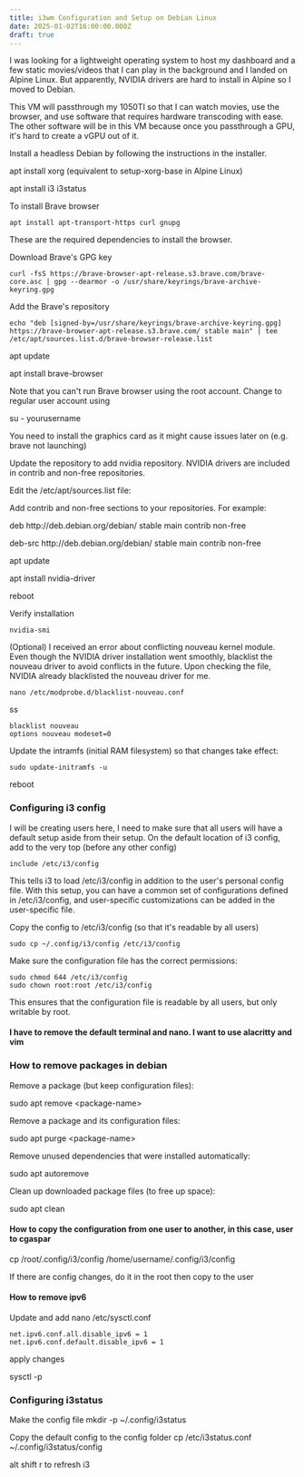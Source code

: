 ```yaml
---
title: i3wm Configuration and Setup on Debian Linux
date: 2025-01-02T16:00:00.000Z
draft: true
---
```


I was looking for a lightweight operating system to host my dashboard and a few static movies/videos that I can play in the background and I landed on Alpine Linux. But apparently, NVIDIA drivers are hard to install in Alpine so I moved to Debian.

This VM will passthrough my 1050TI so that I can watch movies, use the browser, and use software that requires hardware transcoding with ease. The other software will be in this VM because once you passthrough a GPU, it's hard to create a vGPU out of it.

Install a headless Debian by following the instructions in the installer.

apt install xorg (equivalent to setup-xorg-base in Alpine Linux)

apt install i3 i3status

To install Brave browser

```shell
apt install apt-transport-https curl gnupg
```

These are the required dependencies to install the browser.

Download Brave's GPG key

```shell
curl -fsS https://brave-browser-apt-release.s3.brave.com/brave-core.asc | gpg --dearmor -o /usr/share/keyrings/brave-archive-keyring.gpg
```

Add the Brave's repository

```shell
echo "deb [signed-by=/usr/share/keyrings/brave-archive-keyring.gpg] https://brave-browser-apt-release.s3.brave.com/ stable main" | tee /etc/apt/sources.list.d/brave-browser-release.list
```

apt update

apt install brave-browser

Note that you can't run Brave browser using the root account. Change to regular user account using

su - yourusername

You need to install the graphics card as it might cause issues later on (e.g. brave not launching)

Update the repository to add nvidia repository. NVIDIA drivers are included in contrib and non-free repositories.

Edit the /etc/apt/sources.list file:

Add contrib and non-free sections to your repositories. For example:

deb http\://deb.debian.org/debian/ stable main contrib non-free

deb-src http\://deb.debian.org/debian/ stable main contrib non-free

apt update

apt install nvidia-driver

reboot

Verify installation

```shell
nvidia-smi
```

(Optional) I received an error about conflicting nouveau kernel module. Even though the NVIDIA driver installation went smoothly, blacklist the nouveau driver to avoid conflicts in the future. Upon checking the file, NVIDIA already blacklisted the nouveau driver for me.

```shell
nano /etc/modprobe.d/blacklist-nouveau.conf
```

ss

```shell
blacklist nouveau
options nouveau modeset=0
```

Update the intramfs (initial RAM filesystem) so that changes take effect:

```shell
sudo update-initramfs -u
```

reboot

### Configuring i3 config

I will be creating users here, I need to make sure that all users will have a default setup aside from their setup. On the default location of i3 config, add to the very top (before any other config)

```shell
include /etc/i3/config
```

This tells i3 to load /etc/i3/config in addition to the user's personal config file. With this setup, you can have a common set of configurations defined in /etc/i3/config, and user-specific customizations can be added in the user-specific file.

Copy the config to /etc/i3/config (so that it's readable by all users)

```shell
sudo cp ~/.config/i3/config /etc/i3/config
```

Make sure the configuration file has the correct permissions:

```shell
sudo chmod 644 /etc/i3/config
sudo chown root:root /etc/i3/config
```

This ensures that the configuration file is readable by all users, but only writable by root.

#### I have to remove the default terminal and nano. I want to use alacritty and vim

### How to remove packages in debian

Remove a package (but keep configuration files):

sudo apt remove \<package-name>

Remove a package and its configuration files:

sudo apt purge \<package-name>

Remove unused dependencies that were installed automatically:

sudo apt autoremove

Clean up downloaded package files (to free up space):

sudo apt clean

#### How to copy the configuration from one user to another, in this case, user to cgaspar

cp /root/.config/i3/config /home/username/.config/i3/config

If there are config changes, do it in the root then copy to the user

#### How to remove ipv6

Update and add nano /etc/sysctl.conf

```shell
net.ipv6.conf.all.disable_ipv6 = 1
net.ipv6.conf.default.disable_ipv6 = 1
```

apply changes

sysctl -p

### Configuring i3status

Make the config file mkdir -p \~/.config/i3status

Copy the default config to the config folder cp /etc/i3status.conf \~/.config/i3status/config

alt shift r to refresh i3
